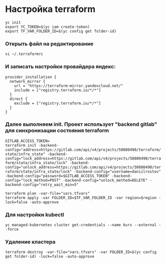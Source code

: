 # Настройка terraform

```yc init```  
```export YC_TOKEN=$(yc iam create-token)```     
```export TF_VAR_FOLDER_ID=$(yc config get folder-id)```  

### Открыть файл на редактирование
```vi ~/.terraformrc```  

### И записать настройки провайдера яндекс:    

```provider_installation {```  
```  network_mirror {```  
```    url = "https://terraform-mirror.yandexcloud.net/"```  
```    include = ["registry.terraform.io/*/*"]```  
```  }```  
```  direct {```  
```    exclude = ["registry.terraform.io/*/*"]```  
```  }```  
```}```  

### Далее выполняем init. Проект использует "backend gitlab" для синхронизации состояния terraform  

```GITLAB_ACCESS_TOKEN=```  
```terraform init -backend-config="address=https://gitlab.com/api/v4/projects/50800490/terraform/state/infra_state" -backend-config="lock_address=https://gitlab.com/api/v4/projects/50800490/terraform/state/infra_state/lock" -backend-config="unlock_address=https://gitlab.com/api/v4/projects/50800490/terraform/state/infra_state/lock" -backend-config="username=daniilrostov" -backend-config="password=$GITLAB_ACCESS_TOKEN" -backend-config="lock_method=POST" -backend-config="unlock_method=DELETE" -backend-config="retry_wait_min=5"```  

```terraform plan -var-file="vars.tfvars"```  
```terraform apply -var FOLDER_ID=$TF_VAR_FOLDER_ID -var region=$region -lock=false -auto-approve```  

### Для настройки kubectl  
```yc managed-kubernetes cluster get-credentials --name kurs --external --force```  

### Удаление кластера  
```terraform destroy -var-file="vars.tfvars" -var FOLDER_ID=$(yc config get folder-id) -lock=false -auto-approve```  
